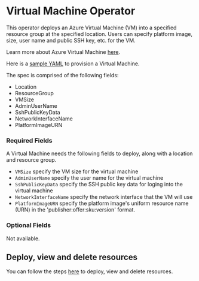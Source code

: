 # Virtual Machine Operator

This operator deploys an Azure Virtual Machine (VM) into a specified resource group at the specified location. Users can specify platform image, size, user name and public SSH key, etc. for the VM.

Learn more about Azure Virtual Machine [here](https://docs.microsoft.com/en-us/rest/api/compute/virtualmachines).

Here is a [sample YAML](/config/samples/azure_v1alpha1_azurevirtualmachine.yaml) to provision a Virtual Machine.

The spec is comprised of the following fields:

* Location
* ResourceGroup
* VMSize
* AdminUserName
* SshPublicKeyData
* NetworkInterfaceName
* PlatformImageURN

### Required Fields

A Virtual Machine needs the following fields to deploy, along with a location and resource group.

* `VMSize` specify the VM size for the virtual machine
* `AdminUserName` specify the user name for the virtual machine
* `SshPublicKeyData` specify the SSH public key data for loging into the virtual machine
* `NetworkInterfaceName` specify the network interface that the VM will use
* `PlatformImageURN` specify the platform image's uniform resource name (URN) in the 'publisher:offer:sku:version' format.

### Optional Fields

Not available.

## Deploy, view and delete resources

You can follow the steps [here](/docs/customresource.md) to deploy, view and delete resources.
